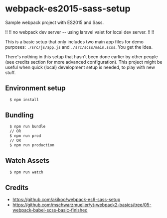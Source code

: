 
# webpack-es2015-sass-setup

Sample webpack project with ES2015 and Sass.

!! !! no webpack dev server -- using laravel valet for local dev server. !! !!

This is a basic setup that only includes two main app files for demo purposes: `./src/js/app.js` and `./src/scss/main.scss`. You get the idea.

There's nothing in this setup that hasn't been done earlier by other people (see credits section for more advanced configuration).
This project might be useful when quick (local) development setup is needed, to play with new stuff.

## Environment setup

```sh
  $ npm install
```

## Bundling

```sh
  $ npm run bundle
  // OR
  $ npm run prod
  // OR
  $ npm run production
```

## Watch Assets

```sh
  $ npm run watch
```

## Credits

- https://github.com/akikoo/webpack-es6-sass-setup
- https://github.com/mschwarzmueller/yt-webpack2-basics/tree/05-webpack-babel-scss-basic-finished
